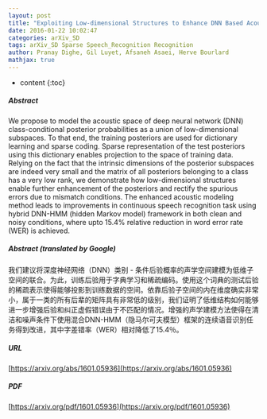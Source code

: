 ```yaml
---
layout: post
title: "Exploiting Low-dimensional Structures to Enhance DNN Based Acoustic Modeling in Speech Recognition"
date: 2016-01-22 10:02:47
categories: arXiv_SD
tags: arXiv_SD Sparse Speech_Recognition Recognition
author: Pranay Dighe, Gil Luyet, Afsaneh Asaei, Herve Bourlard
mathjax: true
---
```


* content
{:toc}

##### Abstract
We propose to model the acoustic space of deep neural network (DNN) class-conditional posterior probabilities as a union of low-dimensional subspaces. To that end, the training posteriors are used for dictionary learning and sparse coding. Sparse representation of the test posteriors using this dictionary enables projection to the space of training data. Relying on the fact that the intrinsic dimensions of the posterior subspaces are indeed very small and the matrix of all posteriors belonging to a class has a very low rank, we demonstrate how low-dimensional structures enable further enhancement of the posteriors and rectify the spurious errors due to mismatch conditions. The enhanced acoustic modeling method leads to improvements in continuous speech recognition task using hybrid DNN-HMM (hidden Markov model) framework in both clean and noisy conditions, where upto 15.4% relative reduction in word error rate (WER) is achieved.

##### Abstract (translated by Google)
我们建议将深度神经网络（DNN）类别 - 条件后验概率的声学空间建模为低维子空间的联合。为此，训练后验用于字典学习和稀疏编码。使用这个词典的测试后验的稀疏表示使得能够投影到训练数据的空间。依靠后验子空间的内在维度确实非常小，属于一类的所有后辈的矩阵具有非常低的级别，我们证明了低维结构如何能够进一步增强后验和纠正虚假错误由于不匹配的情况。增强的声学建模方法使得在清洁和噪声条件下使用混合DNN-HMM（隐马尔可夫模型）框架的连续语音识别任务得到改进，其中字差错率（WER）相对降低了15.4％。

##### URL
[https://arxiv.org/abs/1601.05936](https://arxiv.org/abs/1601.05936)

##### PDF
[https://arxiv.org/pdf/1601.05936](https://arxiv.org/pdf/1601.05936)

